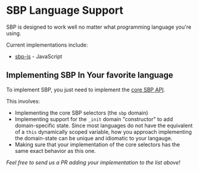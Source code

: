 # SBP Language Support

SBP is designed to work well no matter what programming language you're using.

Current implementations include:

- [sbp-js](https://github.com/okTurtles/sbp-js/) - JavaScript

## Implementing SBP In Your favorite language

To implement SBP, you just need to implement the [core SBP API](/docs/sbp-api.md).

This involves:

- Implementing the core SBP selectors (the `sbp` domain)
- Implementing support for the `_init` domain "constructor" to add domain-specific state. Since most languages do not have the equivalent of a `this` dynamically scoped variable, how you approach implementing the domain-state can be unique and idiomatic to your langauge.
- Making sure that your implementation of the core selectors has the same exact behavior as this one.

_Feel free to send us a PR adding your implementation to the list above!_